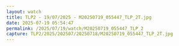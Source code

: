 ```yaml
---
layout: watch
title: TLP2 - 19/07/2025 - M20250719_055447_TLP_2T.jpg
date: 2025-07-19 05:54:47
permalink: /2025/07/19/watch/M20250719_055447_TLP_2
capture: TLP2/2025/202507/20250718/M20250719_055447_TLP_2T.jpg
---
```

